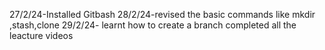  27/2/24-Installed Gitbash
28/2/24-revised the basic commands like mkdir ,stash,clone 
29/2/24- learnt how to create a branch 
completed all the leacture videos

